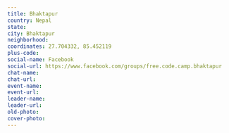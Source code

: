 ```yaml
---
title: Bhaktapur
country: Nepal
state: 
city: Bhaktapur
neighborhood: 
coordinates: 27.704332, 85.452119
plus-code:
social-name: Facebook
social-url: https://www.facebook.com/groups/free.code.camp.bhaktapur
chat-name:
chat-url:
event-name:
event-url:
leader-name:
leader-url:
old-photo: 
cover-photo:
---
```

